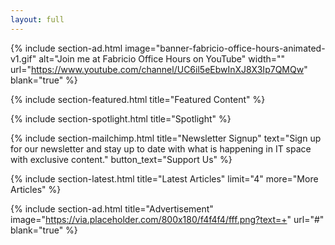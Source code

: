 ```yaml
---
layout: full
---
```


{% include section-ad.html image="banner-fabricio-office-hours-animated-v1.gif" alt="Join me at Fabricio Office Hours on YouTube" width="" url="https://www.youtube.com/channel/UC6il5eEbwInXJ8X3Ip7QMQw" blank="true" %}


{% include section-featured.html title="Featured Content" %}


{% include section-spotlight.html title="Spotlight" %}


{% include section-mailchimp.html title="Newsletter Signup" text="Sign up for our newsletter and stay up to date with what is happening in IT space with exclusive content." button_text="Support Us" %}


{% include section-latest.html title="Latest Articles" limit="4" more="More Articles" %}


{% include section-ad.html title="Advertisement" image="https://via.placeholder.com/800x180/f4f4f4/fff.png?text=+" url="#" blank="true" %}

<!-- {% include section-authors.html title="Our Contributors" %} -->

<!-- {% include section-instagram.html title="Latest On Instagram" cols="4" count="4" gutter="true" %} -->


<!-- {% include section-cta.html title="Want To Contribute?" text="We are looking for writers from all walks of life to contribute to out blog, if you have something to say get in touch." button_text="Contact Us" button_url="/contact/" blank="true" %} -->


<!-- 
{% include section-author.html author="john" title="Hello, I am Jane! Welcome to my blog." %} 
-->

